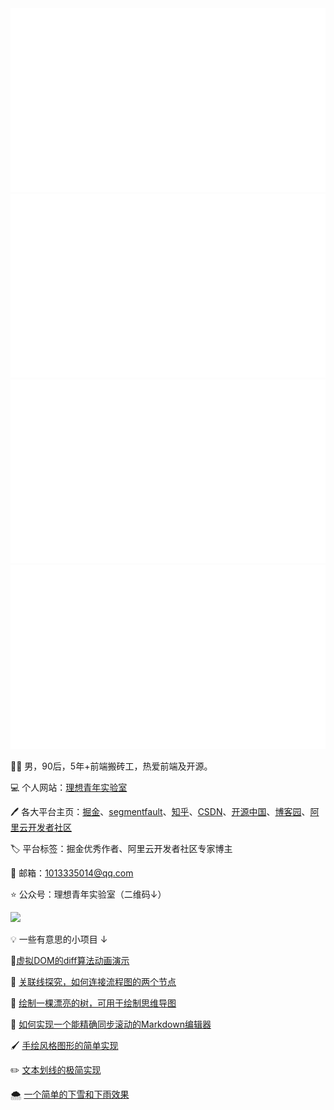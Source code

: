 <div align="center">

<a href="https://github.com/jstrieb/github-stats#gh-dark-mode-only">
<img src="https://github.com/wanglin2/github-stats/blob/master/generated/overview.svg#gh-dark-mode-only" />
<img src="https://github.com/wanglin2/github-stats/blob/master/generated/languages.svg#gh-dark-mode-only" />
</a>
<a href="https://github.com/jstrieb/github-stats#gh-light-mode-only">
<img src="https://github.com/wanglin2/github-stats/blob/master/generated/overview.svg#gh-dark-mode-only#gh-light-mode-only" />
<img src="https://github.com/wanglin2/github-stats/blob/master/generated/languages.svg#gh-dark-mode-only#gh-light-mode-only" />
</a>

</div>

👨‍💻 男，90后，5年+前端搬砖工，热爱前端及开源。

💻 个人网站：[理想青年实验室](http://lxqnsys.com/)

🖊️ 各大平台主页：[掘金](https://juejin.cn/user/325111170756279/posts)、[segmentfault](https://segmentfault.com/u/jiejiaoxiaolin/articles)、[知乎](https://www.zhihu.com/people/wang-lin-49-43-65/posts)、[CSDN](https://blog.csdn.net/sinat_33488770?type=blog)、[开源中国](https://my.oschina.net/u/4592513)、[博客园](https://www.cnblogs.com/wanglinmantan/)、[阿里云开发者社区](https://developer.aliyun.com/profile/expert/b4yftxgi3elg4)

🏷️ 平台标签：掘金优秀作者、阿里云开发者社区专家博主

📧 邮箱：1013335014@qq.com

⭐ 公众号：理想青年实验室（二维码↓）

![](http://assets.lxqnsys.com/WechatIMG875%20%284%29.png)

💡 一些有意思的小项目 ↓

🔨[虚拟DOM的diff算法动画演示](https://github.com/wanglin2/VNode_visualization)

🧵 [关联线探究，如何连接流程图的两个节点](https://github.com/wanglin2/AssociationLineDemo)

🌲 [绘制一棵漂亮的树，可用于绘制思维导图](https://github.com/wanglin2/tree_layout)

📃 [如何实现一个能精确同步滚动的Markdown编辑器](https://github.com/wanglin2/markdown_editor_sync_scroll_demo)

🖌️ [手绘风格图形的简单实现](https://github.com/wanglin2/handPaintedStyle)

✏️ [文本划线的极简实现](https://github.com/wanglin2/textUnderline)

🌨️ [一个简单的下雪和下雨效果](https://github.com/wanglin2/snow)

